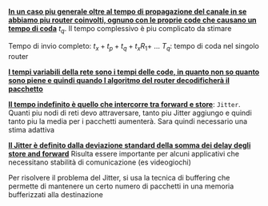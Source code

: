 <b><u>In un caso piu generale oltre al tempo di propagazione del canale in se abbiamo piu router coinvolti, ognuno con le proprie code che causano un tempo di coda</u></b> $t_q$.
Il tempo complessivo è piu complicato da stimare

Tempo di invio completo: $t_x+ t_p + t_q + t_xR_1 +$ ...
$T_q$: tempo di coda nel singolo router

<b><u>I tempi variabili della rete sono i tempi delle code, in quanto non so quanto sono piene e quindi quando l algoritmo del router decodificherà il pacchetto</u></b>

<b><u>Il tempo indefinito è quello che intercorre tra forward e store</u></b>: `Jitter`.
Quanti piu nodi di reti devo attraversare, tanto piu Jitter aggiungo e quindi tanto piu la media per i pacchetti aumenterà. Sara quindi necessario una stima adattiva 

<b><u>Il Jitter è definito dalla deviazione standard della somma dei delay degli store and forward</u></b>
Risulta essere importante per alcuni applicativi che necessitano stabilità di comunicazione (es videogiochi)

Per risolvere il problema del Jitter, si usa la tecnica di buffering che permette di mantenere un certo numero di pacchetti in una memoria bufferizzati alla destinazione 